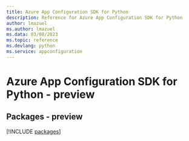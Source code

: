 ```yaml
---
title: Azure App Configuration SDK for Python
description: Reference for Azure App Configuration SDK for Python
author: lmazuel
ms.author: lmazuel
ms.data: 03/08/2023
ms.topic: reference
ms.devlang: python
ms.service: appconfiguration
---
```

# Azure App Configuration SDK for Python - preview
## Packages - preview
[!INCLUDE [packages](app-configuration-index.md)]